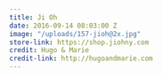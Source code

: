 ```yaml
---
title: Ji Oh
date: 2016-09-14 08:03:00 Z
image: "/uploads/157-jioh@2x.jpg"
store-link: https://shop.jiohny.com
credit: Hugo & Marie
credit-link: http://hugoandmarie.com
---
```


